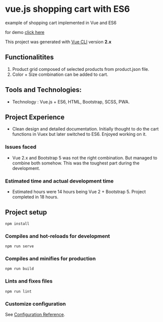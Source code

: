 # vue.js shopping cart with ES6

example of shopping cart implemented in Vue and ES6

for demo [click here](https://devrp-shopping.netlify.app/)

This project was generated with [Vue CLI](https://github.com/vuejs/vue-cli) version **2.x**

## Functionalitites
1. Product grid composed of selected products from product.json file.
2. Color + Size combination can be added to cart.

## Tools and Technologies:
* Technology : Vue.js + ES6, HTML, Bootstrap, SCSS, PWA.

## Project Experience
 - Clean design and detailed documentation. Initially thought to do the cart functions in Vuex but later switched to ES6. Enjoyed working on it.

### Issues faced
 - Vue 2.x and Bootstrap 5 was not the right combination. But managed to combine both somehow. This was the toughest part during the development.

### Estimated time and actual development time
 - Estimated hours were 14 hours being Vue 2 + Bootstrap 5. Project completed in 18 hours.

## Project setup
```
npm install
```
### Compiles and hot-reloads for development
```
npm run serve
```
### Compiles and minifies for production
```
npm run build
```
### Lints and fixes files
```
npm run lint
```
### Customize configuration
See [Configuration Reference](https://cli.vuejs.org/config/).
